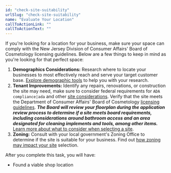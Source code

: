 ```yaml
---
id: "check-site-suitability"
urlSlug: "check-site-suitability"
name: "Evaluate Your Location"
callToActionLink: ""
callToActionText: ""
---
```


If you're looking for a location for your business, make sure your space can comply with the New Jersey Division of Consumer Affairs' Board of Cosmetology licensing guidelines. Below are a few things to keep in mind as you're looking for that perfect space:

1. **Demographics Considerations:** Research where to locate your businesses to most effectively reach and serve your target customer base. [Explore demographic tools](https://business.nj.gov/pages/additional-site-selection-research) to help you with your research.
2. **Tenant Improvements:** Identify any repairs, renovations, or construction the site may need, make sure to consider federal requirements for `ADA compliance|ada` and other [site considerations](https://business.nj.gov/pages/additional-site-selection-research). Verify that the site meets the Department of Consumer Affairs' Board of Cosmetology [licensing guidelines](https://www.njconsumeraffairs.gov/regulations/Chapter-28-Board-of-Cosmetology-and-Hairstyling.pdf). ***The Board will review your floorplan during the application review process to determine if a site meets board requirements, including considerations around bathroom access and an area designated for cleaning implements and tools, among other items.*** [Learn more about what to consider when selecting a site](https://business.nj.gov/pages/additional-site-selection-research).
3. **Zoning:** Consult with your local government's Zoning Office to determine if the site is suitable for your business. Find out [how zoning may impact your site](https://business.nj.gov/pages/choose-a-location) selection.

After you complete this task, you will have:
- Found a viable shop location
